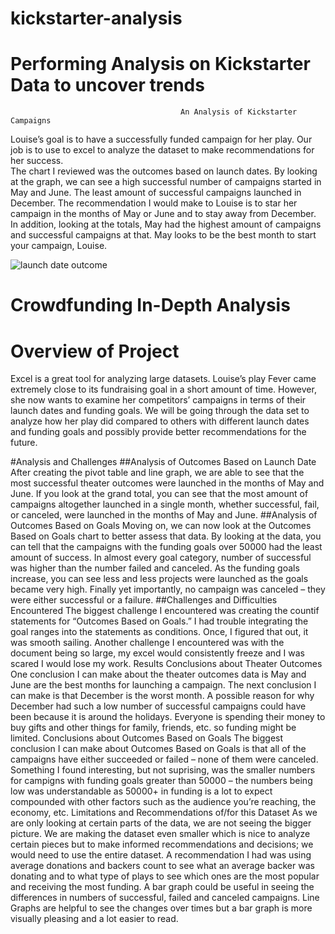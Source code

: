 # kickstarter-analysis #
# Performing Analysis on Kickstarter Data to uncover trends #
                                          An Analysis of Kickstarter Campaigns
Louise’s goal is to have a successfully funded campaign for her play. Our job is to use to excel to analyze the dataset to make recommendations for her success.  
The chart I reviewed was the outcomes based on launch dates. By looking at the graph, we can see a high successful number of campaigns started in May and June. The least amount of successful campaigns launched in December. The recommendation I would make to Louise is to star her campaign in the months of May or June and to stay away from December. In addition, looking at the totals, May had the highest amount of campaigns and successful campaigns at that. May looks to be the best month to start your campaign, Louise. 


![launch date outcome](https://user-images.githubusercontent.com/74915619/101298459-10ea2a00-37fc-11eb-9b94-8260e5851219.PNG)



# Crowdfunding In-Depth Analysis #
# Overview of Project 
Excel is a great tool for analyzing large datasets. Louise’s play Fever came extremely close to its fundraising goal in a short amount of time. However, she now wants to examine her competitors’ campaigns in terms of their launch dates and funding goals. We will be going through the data set to analyze how her play did compared to others with different launch dates and funding goals and possibly provide better recommendations for the future. 

#Analysis and Challenges
##Analysis of Outcomes Based on Launch Date
After creating the pivot table and line graph, we are able to see that the most successful theater outcomes were launched in the months of May and June. If you look at the grand total, you can see that the most amount of campaigns altogether launched in a single month, whether successful, fail, or canceled, were launched in the months of May and June. 
##Analysis of Outcomes Based on Goals
Moving on, we can now look at the Outcomes Based on Goals chart to better assess that data. By looking at the data, you can tell that the campaigns with the funding goals over 50000 had the least amount of success. In almost every goal category, number of successful was higher than the number failed and canceled. As the funding goals increase, you can see less and less projects were launched as the goals became very high. Finally yet importantly, no campaign was canceled – they were either successful or a failure. 
##Challenges and Difficulties Encountered
The biggest challenge I encountered was creating the countif statements for “Outcomes Based on Goals.” I had trouble integrating the goal ranges into the statements as conditions. Once, I figured that out, it was smooth sailing. Another challenge I encountered was with the document being so large, my excel would consistently freeze and I was scared I would lose my work. 
Results
Conclusions about Theater Outcomes
One conclusion I can make about the theater outcomes data is May and June are the best months for launching a campaign. The next conclusion I can make is that December is the worst month. A possible reason for why December had such a low number of successful campaigns could have been because it is around the holidays. Everyone is spending their money to buy gifts and other things for family, friends, etc. so funding might be limited. 
Conclusions about Outcomes Based on Goals
The biggest conclusion I can make about Outcomes Based on Goals is that all of the campaigns have either succeeded or failed – none of them were canceled. Something I found interesting, but not suprising, was the smaller numbers for campigns with funding goals greater than 50000 – the numbers being low was understandable as 50000+ in funding is a lot to expect compounded with other factors such as the audience you’re reaching, the economy, etc.
Limitations and Recommendations of/for this Dataset
As we are only looking at certain parts of the data, we are not seeing the bigger picture. We are making the dataset even smaller which is nice to analyze certain pieces but to make informed recommendations and decisions; we would need to use the entire dataset. A recommendation I had was using average donations and backers count to see what an average backer was donating and to what type of plays to see which ones are the most popular and receiving the most funding. A bar graph could be useful in seeing the differences in numbers of successful, failed and canceled campaigns. Line Graphs are helpful to see the changes over times but a bar graph is more visually pleasing and a lot easier to read. 

